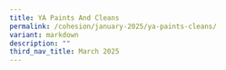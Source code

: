 ```yaml
---
title: YA Paints And Cleans
permalink: /cohesion/january-2025/ya-paints-cleans/
variant: markdown
description: ""
third_nav_title: March 2025
---
```

